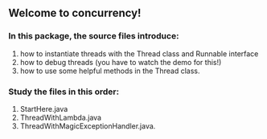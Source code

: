 ## Welcome to concurrency!

###  In this package, the source files introduce:

1. how to instantiate threads with the Thread class and Runnable interface
2. how to debug threads (you have to watch the demo for this!)
3. how to use some helpful methods in the Thread class.

###  Study the files in this order:

1. StartHere.java
2. ThreadWithLambda.java
3. ThreadWithMagicExceptionHandler.java.
